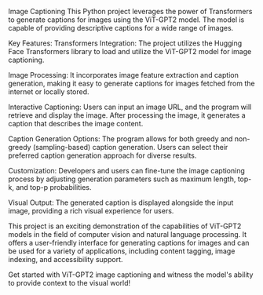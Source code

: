 Image Captioning
This Python project leverages the power of Transformers to generate captions for images using the ViT-GPT2 model. The model is capable of providing descriptive captions for a wide range of images.

Key Features:
Transformers Integration: The project utilizes the Hugging Face Transformers library to load and utilize the ViT-GPT2 model for image captioning.

Image Processing: It incorporates image feature extraction and caption generation, making it easy to generate captions for images fetched from the internet or locally stored.

Interactive Captioning: Users can input an image URL, and the program will retrieve and display the image. After processing the image, it generates a caption that describes the image content.

Caption Generation Options: The program allows for both greedy and non-greedy (sampling-based) caption generation. Users can select their preferred caption generation approach for diverse results.

Customization: Developers and users can fine-tune the image captioning process by adjusting generation parameters such as maximum length, top-k, and top-p probabilities.

Visual Output: The generated caption is displayed alongside the input image, providing a rich visual experience for users.

This project is an exciting demonstration of the capabilities of ViT-GPT2 models in the field of computer vision and natural language processing. It offers a user-friendly interface for generating captions for images and can be used for a variety of applications, including content tagging, image indexing, and accessibility support.

Get started with ViT-GPT2 image captioning and witness the model's ability to provide context to the visual world!

